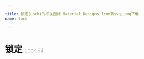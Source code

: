 ```yaml
---

title: 锁定(Lock)的相关图标 Material Designs Icon转svg、png下载
name: lock

---
```


# 锁定  <small style="font-size: 60%;font-weight: 100">Lock <span class="badge-secondary badge">64</span> </small>

<search tag="lock" :max="0"/>

